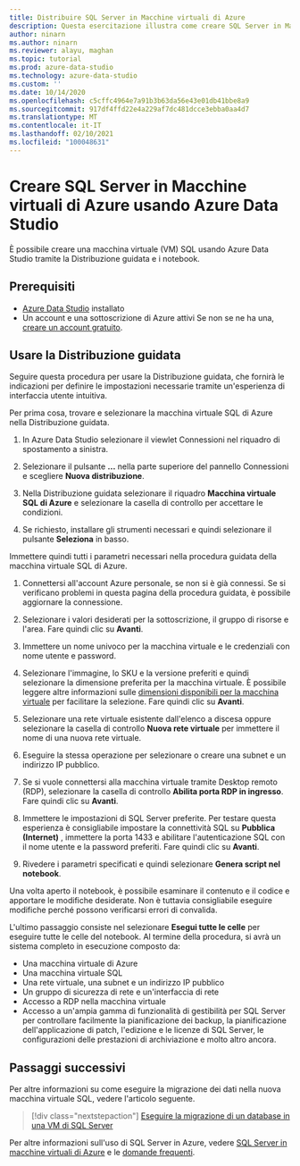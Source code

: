 ```yaml
---
title: Distribuire SQL Server in Macchine virtuali di Azure
description: Questa esercitazione illustra come creare SQL Server in Macchine virtuali di Azure
author: ninarn
ms.author: ninarn
ms.reviewer: alayu, maghan
ms.topic: tutorial
ms.prod: azure-data-studio
ms.technology: azure-data-studio
ms.custom: ''
ms.date: 10/14/2020
ms.openlocfilehash: c5cffc4964e7a91b3b63da56e43e01db41bbe8a9
ms.sourcegitcommit: 917df4ffd22e4a229af7dc481dcce3ebba0aa4d7
ms.translationtype: MT
ms.contentlocale: it-IT
ms.lasthandoff: 02/10/2021
ms.locfileid: "100048631"
---
```

# <a name="create-sql-server-on-azure-virtual-machines-using-azure-data-studio"></a>Creare SQL Server in Macchine virtuali di Azure usando Azure Data Studio

È possibile creare una macchina virtuale (VM) SQL usando Azure Data Studio tramite la Distribuzione guidata e i notebook.

## <a name="pre-requisites"></a>Prerequisiti

- [Azure Data Studio](download-azure-data-studio.md) installato
- Un account e una sottoscrizione di Azure attivi Se non se ne ha una, [creare un account gratuito](https://azure.microsoft.com/free/).

## <a name="use-the-deployment-wizard"></a>Usare la Distribuzione guidata

Seguire questa procedura per usare la Distribuzione guidata, che fornirà le indicazioni per definire le impostazioni necessarie tramite un'esperienza di interfaccia utente intuitiva.

Per prima cosa, trovare e selezionare la macchina virtuale SQL di Azure nella Distribuzione guidata.

1. In Azure Data Studio selezionare il viewlet Connessioni nel riquadro di spostamento a sinistra.

2. Selezionare il pulsante **...** nella parte superiore del pannello Connessioni e scegliere **Nuova distribuzione**.

3. Nella Distribuzione guidata selezionare il riquadro **Macchina virtuale SQL di Azure** e selezionare la casella di controllo per accettare le condizioni.

4. Se richiesto, installare gli strumenti necessari e quindi selezionare il pulsante **Seleziona** in basso.

Immettere quindi tutti i parametri necessari nella procedura guidata della macchina virtuale SQL di Azure.

1. Connettersi all'account Azure personale, se non si è già connessi. Se si verificano problemi in questa pagina della procedura guidata, è possibile aggiornare la connessione.

2. Selezionare i valori desiderati per la sottoscrizione, il gruppo di risorse e l'area. Fare quindi clic su **Avanti**.

3. Immettere un nome univoco per la macchina virtuale e le credenziali con nome utente e password.

4. Selezionare l'immagine, lo SKU e la versione preferiti e quindi selezionare la dimensione preferita per la macchina virtuale. È possibile leggere altre informazioni sulle [dimensioni disponibili per la macchina virtuale](/azure/virtual-machines/sizes) per facilitare la selezione. Fare quindi clic su **Avanti**.

5. Selezionare una rete virtuale esistente dall'elenco a discesa oppure selezionare la casella di controllo **Nuova rete virtuale** per immettere il nome di una nuova rete virtuale.

6. Eseguire la stessa operazione per selezionare o creare una subnet e un indirizzo IP pubblico.

7. Se si vuole connettersi alla macchina virtuale tramite Desktop remoto (RDP), selezionare la casella di controllo **Abilita porta RDP in ingresso**. Fare quindi clic su **Avanti**.

8. Immettere le impostazioni di SQL Server preferite. Per testare questa esperienza è consigliabile impostare la connettività SQL su **Pubblica (Internet)** , immettere la porta 1433 e abilitare l'autenticazione SQL con il nome utente e la password preferiti. Fare quindi clic su **Avanti**.

9. Rivedere i parametri specificati e quindi selezionare **Genera script nel notebook**.

Una volta aperto il notebook, è possibile esaminare il contenuto e il codice e apportare le modifiche desiderate. Non è tuttavia consigliabile eseguire modifiche perché possono verificarsi errori di convalida.

L'ultimo passaggio consiste nel selezionare **Esegui tutte le celle** per eseguire tutte le celle del notebook. Al termine della procedura, si avrà un sistema completo in esecuzione composto da:

- Una macchina virtuale di Azure
- Una macchina virtuale SQL
- Una rete virtuale, una subnet e un indirizzo IP pubblico
- Un gruppo di sicurezza di rete e un'interfaccia di rete
- Accesso a RDP nella macchina virtuale
- Accesso a un'ampia gamma di funzionalità di gestibilità per SQL Server per controllare facilmente la pianificazione dei backup, la pianificazione dell'applicazione di patch, l'edizione e le licenze di SQL Server, le configurazioni delle prestazioni di archiviazione e molto altro ancora.

## <a name="next-steps"></a>Passaggi successivi

Per altre informazioni su come eseguire la migrazione dei dati nella nuova macchina virtuale SQL, vedere l'articolo seguente.

> [!div class="nextstepaction"]
> [Eseguire la migrazione di un database in una VM di SQL Server](/azure/azure-sql/virtual-machines/windows/migrate-to-vm-from-sql-server)

Per altre informazioni sull'uso di SQL Server in Azure, vedere [SQL Server in macchine virtuali di Azure](/azure/azure-sql/virtual-machines/windows/sql-server-on-azure-vm-iaas-what-is-overview) e le [domande frequenti](/azure/azure-sql/virtual-machines/windows/frequently-asked-questions-faq).